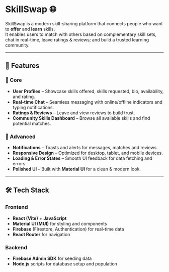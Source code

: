 # SkillSwap 🌐

SkillSwap is a modern skill-sharing platform that connects people who want to **offer** and **learn** skills.  
It enables users to match with others based on complementary skill sets, chat in real-time, leave ratings & reviews; and build a trusted learning community.

---

## 🚀 Features

### 🔹 Core
- **User Profiles** – Showcase skills offered, skills requested, bio, availability, and rating.
- **Real-time Chat** – Seamless messaging with online/offline indicators and typing notifications.
- **Ratings & Reviews** – Leave and view reviews to build trust.
- **Community Skills Dashboard** – Browse all available skills and find potential matches.

### 🔹 Advanced
- **Notifications** – Toasts and alerts for messages, matches and reviews.
- **Responsive Design** – Optimized for desktop, tablet, and mobile devices.
- **Loading & Error States** – Smooth UI feedback for data fetching and errors.
- **Polished UI** – Built with **Material UI** for a clean & modern look.

---

## 🛠 Tech Stack

### Frontend
- **React (Vite)** + **JavaScript**
- **Material UI (MUI)** for styling and components
- **Firebase** (Firestore, Authentication) for real-time data
- **React Router** for navigation

### Backend
- **Firebase Admin SDK** for seeding data
- **Node.js** scripts for database setup and population

